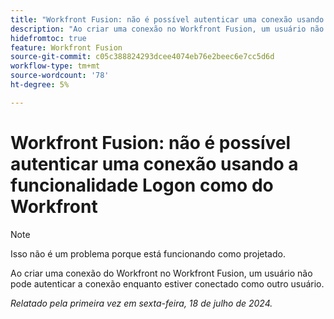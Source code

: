 ```yaml
---
title: "Workfront Fusion: não é possível autenticar uma conexão usando o Workfront Log-in como funcionalidade"
description: "Ao criar uma conexão no Workfront Fusion, um usuário não pode autenticar a conexão enquanto estiver conectado como outro usuário."
hidefromtoc: true
feature: Workfront Fusion
source-git-commit: c05c388824293dcee4074eb76e2beec6e7cc5d6d
workflow-type: tm+mt
source-wordcount: '78'
ht-degree: 5%

---
```



# Workfront Fusion: não é possível autenticar uma conexão usando a funcionalidade Logon como do Workfront

>[!NOTE]
>
>Isso não é um problema porque está funcionando como projetado.

Ao criar uma conexão do Workfront no Workfront Fusion, um usuário não pode autenticar a conexão enquanto estiver conectado como outro usuário.

_Relatado pela primeira vez em sexta-feira, 18 de julho de 2024._
